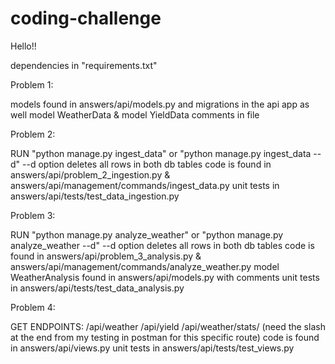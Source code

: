 # coding-challenge

Hello!!

dependencies in "requirements.txt"


Problem 1:

models found in answers/api/models.py and migrations in the api app as well
model WeatherData & model YieldData
comments in file


Problem 2:

RUN "python manage.py ingest_data" or "python manage.py ingest_data --d"
--d option deletes all rows in both db tables
code is found in answers/api/problem_2_ingestion.py & answers/api/management/commands/ingest_data.py
unit tests in answers/api/tests/test_data_ingestion.py


Problem 3:

RUN "python manage.py analyze_weather" or "python manage.py analyze_weather --d"
--d option deletes all rows in both db tables
code is found in answers/api/problem_3_analysis.py & answers/api/management/commands/analyze_weather.py
model WeatherAnalysis found in answers/api/models.py with comments
unit tests in answers/api/tests/test_data_analysis.py


Problem 4:

GET ENDPOINTS:
/api/weather
/api/yield
/api/weather/stats/ (need the slash at the end from my testing in postman for this specific route)
code is found in answers/api/views.py
unit tests in answers/api/tests/test_views.py
